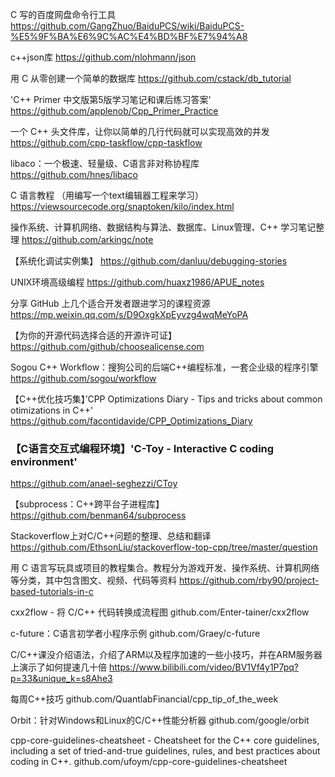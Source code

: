C 写的百度网盘命令行工具
https://github.com/GangZhuo/BaiduPCS/wiki/BaiduPCS-%E5%9F%BA%E6%9C%AC%E4%BD%BF%E7%94%A8

c++json库
https://github.com/nlohmann/json

用 C 从零创建一个简单的数据库
https://github.com/cstack/db_tutorial

'C++ Primer 中文版第5版学习笔记和课后练习答案'
https://github.com/applenob/Cpp_Primer_Practice

一个 C++ 头文件库，让你以简单的几行代码就可以实现高效的并发
https://github.com/cpp-taskflow/cpp-taskflow

libaco：一个极速、轻量级、C语言非对称协程库
https://github.com/hnes/libaco

C 语言教程 （用编写一个text编辑器工程来学习）
https://viewsourcecode.org/snaptoken/kilo/index.html

操作系统、计算机网络、数据结构与算法、数据库、Linux管理、C++ 学习笔记整理
https://github.com/arkingc/note

【系统化调试实例集】
https://github.com/danluu/debugging-stories

UNIX环境高级编程
https://github.com/huaxz1986/APUE_notes

分享 GitHub 上几个适合开发者跟进学习的课程资源
https://mp.weixin.qq.com/s/D9OxgkXpEyvzg4wqMeYoPA

【为你的开源代码选择合适的开源许可证】
https://github.com/github/choosealicense.com

Sogou C++ Workflow：搜狗公司的后端C++编程标准，一套企业级的程序引擎
https://github.com/sogou/workflow

【C++优化技巧集】’CPP Optimizations Diary - Tips and tricks about common otimizations in C++' 
https://github.com/facontidavide/CPP_Optimizations_Diary

### 【C语言交互式编程环境】'C-Toy - Interactive C coding environment' 
https://github.com/anael-seghezzi/CToy


【subprocess：C++跨平台子进程库】
https://github.com/benman64/subprocess

Stackoverflow上对C/C++问题的整理、总结和翻译
https://github.com/EthsonLiu/stackoverflow-top-cpp/tree/master/question

用 C 语言写玩具或项目的教程集合。教程分为游戏开发、操作系统、计算机网络等分类，其中包含图文、视频、代码等资料
https://github.com/rby90/project-based-tutorials-in-c

cxx2flow - 将 C/C++ 代码转换成流程图
github.com/Enter-tainer/cxx2flow

c-future：C语言初学者小程序示例
github.com/Graey/c-future

C/C++课没介绍语法，介绍了ARM以及程序加速的一些小技巧，并在ARM服务器上演示了如何提速几十倍
https://www.bilibili.com/video/BV1Vf4y1P7pq?p=33&unique_k=s8Ahe3

每周C++技巧
github.com/QuantlabFinancial/cpp_tip_of_the_week

Orbit：针对Windows和Linux的C/C++性能分析器
github.com/google/orbit

cpp-core-guidelines-cheatsheet - Cheatsheet for the C++ core guidelines, including a set of tried-and-true guidelines, rules, and best practices about coding in C++.
github.com/ufoym/cpp-core-guidelines-cheatsheet